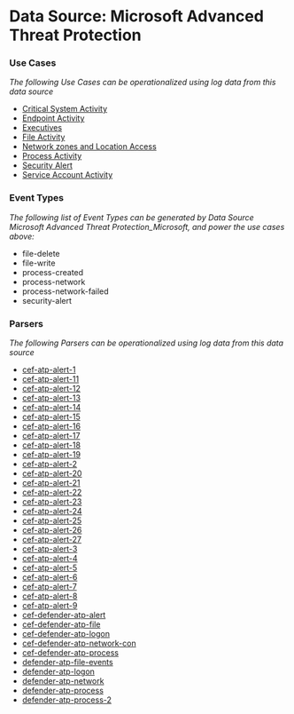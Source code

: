Data Source: Microsoft Advanced Threat Protection
=================================================

### Use Cases

_The following Use Cases can be operationalized using log data from this data source_

* [Critical System Activity](usecase_critical_system_activity.md)
* [Endpoint Activity](usecase_endpoint_activity.md)
* [Executives](usecase_executives.md)
* [File Activity](usecase_file_activity.md)
* [Network zones and Location Access](usecase_network_zones_and_location_access.md)
* [Process Activity](usecase_process_activity.md)
* [Security Alert](usecase_security_alert.md)
* [Service Account Activity](usecase_service_account_activity.md)


### Event Types

_The following list of Event Types can be generated by Data Source Microsoft Advanced Threat Protection_Microsoft, and power the use cases above:_

- file-delete
- file-write
- process-created
- process-network
- process-network-failed
- security-alert


### Parsers

_The following Parsers can be operationalized using log data from this data source_

* [cef-atp-alert-1](parserContent_cef-atp-alert-1.md)
* [cef-atp-alert-11](parserContent_cef-atp-alert-11.md)
* [cef-atp-alert-12](parserContent_cef-atp-alert-12.md)
* [cef-atp-alert-13](parserContent_cef-atp-alert-13.md)
* [cef-atp-alert-14](parserContent_cef-atp-alert-14.md)
* [cef-atp-alert-15](parserContent_cef-atp-alert-15.md)
* [cef-atp-alert-16](parserContent_cef-atp-alert-16.md)
* [cef-atp-alert-17](parserContent_cef-atp-alert-17.md)
* [cef-atp-alert-18](parserContent_cef-atp-alert-18.md)
* [cef-atp-alert-19](parserContent_cef-atp-alert-19.md)
* [cef-atp-alert-2](parserContent_cef-atp-alert-2.md)
* [cef-atp-alert-20](parserContent_cef-atp-alert-20.md)
* [cef-atp-alert-21](parserContent_cef-atp-alert-21.md)
* [cef-atp-alert-22](parserContent_cef-atp-alert-22.md)
* [cef-atp-alert-23](parserContent_cef-atp-alert-23.md)
* [cef-atp-alert-24](parserContent_cef-atp-alert-24.md)
* [cef-atp-alert-25](parserContent_cef-atp-alert-25.md)
* [cef-atp-alert-26](parserContent_cef-atp-alert-26.md)
* [cef-atp-alert-27](parserContent_cef-atp-alert-27.md)
* [cef-atp-alert-3](parserContent_cef-atp-alert-3.md)
* [cef-atp-alert-4](parserContent_cef-atp-alert-4.md)
* [cef-atp-alert-5](parserContent_cef-atp-alert-5.md)
* [cef-atp-alert-6](parserContent_cef-atp-alert-6.md)
* [cef-atp-alert-7](parserContent_cef-atp-alert-7.md)
* [cef-atp-alert-8](parserContent_cef-atp-alert-8.md)
* [cef-atp-alert-9](parserContent_cef-atp-alert-9.md)
* [cef-defender-atp-alert](parserContent_cef-defender-atp-alert.md)
* [cef-defender-atp-file](parserContent_cef-defender-atp-file.md)
* [cef-defender-atp-logon](parserContent_cef-defender-atp-logon.md)
* [cef-defender-atp-network-con](parserContent_cef-defender-atp-network-con.md)
* [cef-defender-atp-process](parserContent_cef-defender-atp-process.md)
* [defender-atp-file-events](parserContent_defender-atp-file-events.md)
* [defender-atp-logon](parserContent_defender-atp-logon.md)
* [defender-atp-network](parserContent_defender-atp-network.md)
* [defender-atp-process](parserContent_defender-atp-process.md)
* [defender-atp-process-2](parserContent_defender-atp-process-2.md)
